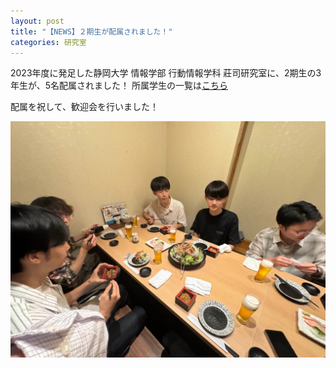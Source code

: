```yaml
---
layout: post
title: "【NEWS】２期生が配属されました！"
categories: 研究室
---
```



2023年度に発足した静岡大学 情報学部 行動情報学科 莊司研究室に、2期生の3年生が、5名配属されました！
所属学生の一覧は[こちら](../../../../member)


配属を祝して、歓迎会を行いました！

![写真](/assets/img/posts/20240807/2ndmembers_1.jpeg "飲み会の様子")